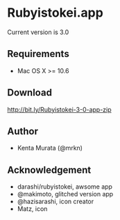 # Rubyistokei.app

Current version is 3.0

## Requirements

- Mac OS X >= 10.6

## Download

http://bit.ly/Rubyistokei-3-0-app-zip

## Author

- Kenta Murata (@mrkn)

## Acknowledgement

- darashi/rubyistokei, awsome app
- @makimoto, glitched version app
- @hazisarashi, icon creator
- Matz, icon
